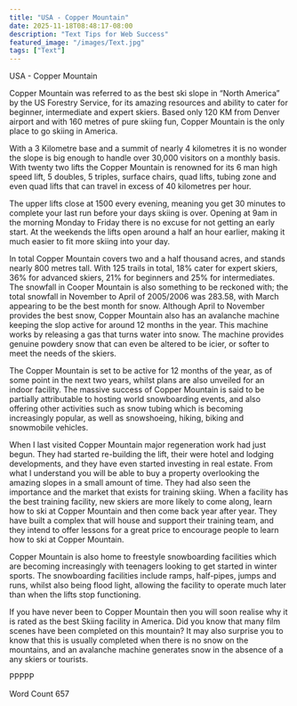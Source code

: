 ```yaml
---
title: "USA - Copper Mountain"
date: 2025-11-18T08:48:17-08:00
description: "Text Tips for Web Success"
featured_image: "/images/Text.jpg"
tags: ["Text"]
---
```


USA - Copper Mountain

Copper Mountain was referred to as the best ski slope in “North America” by the US Forestry Service, for its amazing resources and ability to cater for beginner, intermediate and expert skiers. Based only 120 KM from Denver airport and with 160 metres of pure skiing fun, Copper Mountain is the only place to go skiing in America.  

With a 3 Kilometre base and a summit of nearly 4 kilometres it is no wonder the slope is big enough to handle over 30,000 visitors on a monthly basis. With twenty two lifts the Copper Mountain is renowned for its 6 man high speed lift, 5 doubles, 5 triples, surface chairs, quad lifts, tubing zone and even quad lifts that can travel in excess of 40 kilometres per hour. 

The upper lifts close at 1500 every evening, meaning you get 30 minutes to complete your last run before your days skiing is over. Opening at 9am in the morning Monday to Friday there is no excuse for not getting an early start. At the weekends the lifts open around a half an hour earlier, making it much easier to fit more skiing into your day.

In total Copper Mountain covers two and a half thousand acres, and stands nearly 800 metres tall. With 125 trails in total, 18% cater for expert skiers, 36% for advanced skiers, 21% for beginners and 25% for intermediates.  The snowfall in Cooper Mountain is also something to be reckoned with; the total snowfall in November to April of 2005/2006 was 283.58, with March appearing to be the best month for snow. Although April to November provides the best snow, Copper Mountain also has an avalanche machine keeping the slop active for around 12 months in the year. This machine works by releasing a gas that turns water into snow. The machine provides genuine powdery snow that can even be altered to be icier, or softer to meet the needs of the skiers. 

The Copper Mountain is set to be active for 12 months of the year, as of some point in the next two years, whilst plans are also unveiled for an indoor facility. The massive success of Copper Mountain is said to be partially attributable to hosting world snowboarding events, and also offering other activities such as snow tubing which is becoming increasingly popular, as well as snowshoeing, hiking, biking and snowmobile vehicles.

When I last visited Copper Mountain major regeneration work had just begun. They had started re-building the lift, their were hotel and lodging developments, and they have even started investing in real estate. From what I understand you will be able to buy a property overlooking the amazing slopes in a small amount of time. They had also seen the importance and the market that exists for training skiing. When a facility has the best training facility, new skiers are more likely to come along, learn how to ski at Copper Mountain and then come back year after year. They have built a complex that will house and support their training team, and they intend to offer lessons for a great price to encourage people to learn how to ski at Copper Mountain. 

Copper Mountain is also home to freestyle snowboarding facilities which are becoming increasingly with teenagers looking to get started in winter sports. The snowboarding facilities include ramps, half-pipes, jumps and runs, whilst also being flood light, allowing the facility to operate much later than when the lifts stop functioning. 

If you have never been to Copper Mountain then you will soon realise why it is rated as the best Skiing facility in America. Did you know that many film scenes have been completed on this mountain? It may also surprise you to know that this is usually completed when there is no snow on the mountains, and an avalanche machine generates snow in the absence of a any skiers or tourists.

PPPPP

Word Count 657 

